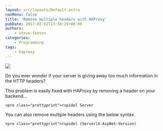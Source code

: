 ```yaml
---
layout: src/layouts/Default.astro
navMenu: false
title: 'Remove multiple headers with HAProxy'
pubDate: 2017-02-02T13:38:29+00:00
authors:
    - steve-fenton
categories:
    - Programming
tags:
    - haproxy
---
```


![](/img/2017/02/too-much-information.png)

Do you ever wonder if your server is giving away too much information in the HTTP headers?

This problem is easily fixed with HAProxy by removing a header on your backend…

```
<pre class="prettyprint">rspidel Server
```
You can also remove multiple headers using the below syntax.

```
<pre class="prettyprint">rspidel (Server|X-AspNet-Version)
```